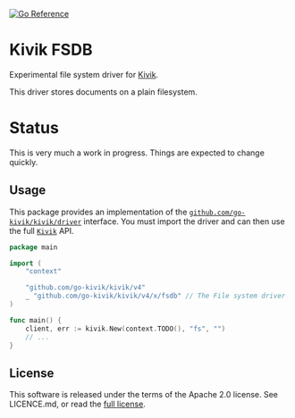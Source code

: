 [![Go Reference](https://pkg.go.dev/badge/github.com/go-kivik/kivik/v4/x/fsdb.svg)](https://pkg.go.dev/github.com/go-kivik/kivik/v4/x/fsdb)

# Kivik FSDB

Experimental file system driver for [Kivik](https://github.com/go-kivik/kivik).

This driver stores documents on a plain filesystem.

# Status

This is very much a work in progress. Things are expected to change quickly.

## Usage

This package provides an implementation of the
[`github.com/go-kivik/kivik/driver`](http://pkg.go.dev/github.com/go-kivik/kivik/v4/driver)
interface. You must import the driver and can then use the full
[`Kivik`](http://pkg.go.dev/github.com/go-kivik/kivik/v4) API.

```go
package main

import (
    "context"

    "github.com/go-kivik/kivik/v4"
    _ "github.com/go-kivik/kivik/v4/x/fsdb" // The File system driver
)

func main() {
    client, err := kivik.New(context.TODO(), "fs", "")
    // ...
}
```

## License

This software is released under the terms of the Apache 2.0 license. See
LICENCE.md, or read the [full license](http://www.apache.org/licenses/LICENSE-2.0).
